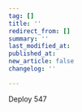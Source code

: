 ```yaml
---
tag: []
title: ''
redirect_from: []
summary: ''
last_modified_at: 
published_at: 
new_article: false
changelog: ''

---
```

Deploy 547